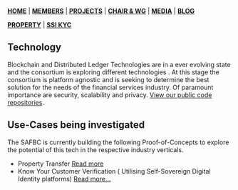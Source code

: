 [**HOME**](https://safbc.github.io/website/) | [**MEMBERS**](https://safbc.github.io/website/members/) | [**PROJECTS**](https://safbc.github.io/website/projects/) | [**CHAIR & WG**](https://safbc.github.io/website/committees/) | [**MEDIA**](https://safbc.github.io/website/media/) | [**BLOG**](https://safbc.github.io/website/blog/)

[**PROPERTY**](https://safbc.github.io/website/property/) | [**SSI KYC**](https://safbc.github.io/website/kyc/)

## Technology

Blockchain and Distributed Ledger Technologies are in a ever evolving state and the consortium is exploring different technologies . At this stage the consortium is platform agnostic and is seeking to determine the best solution for the needs of the financial services industry. Of paramount importance are security, scalability and privacy. 
[View our public code repositories](https://github.com/safbc).

## Use-Cases being investigated

The SAFBC is currently building the following Proof-of-Concepts to explore the potential of this tech in the respective industry verticals.

- Property Transfer [Read more](https://safbc.github.io/website/projects/property/)
- Know Your Customer Verification ( Utilising Self-Sovereign Digital Identity platforms) [Read more...](https://safbc.github.io/website/projects/kyc/)  
